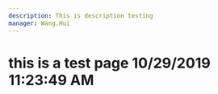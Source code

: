 ```yaml
---
description: This is description testing
manager: Wang.Hui
---
```

# this is a test page 10/29/2019 11:23:49 AM